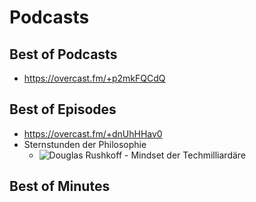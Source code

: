 # Podcasts

## Best of Podcasts
- https://overcast.fm/+p2mkFQCdQ

## Best of Episodes
- https://overcast.fm/+dnUhHHav0
- Sternstunden der Philosophie
  - ![Douglas Rushkoff - Mindset der Techmilliardäre](https://overcast.fm/+AAjKsW36oKk)

## Best of Minutes